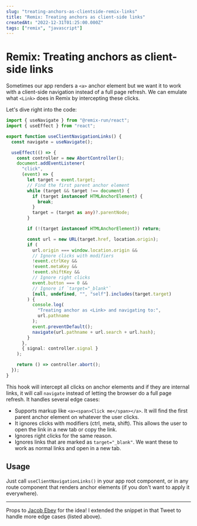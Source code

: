 ```yaml
---
slug: "treating-anchors-as-clientside-remix-links"
title: "Remix: Treating anchors as client-side links"
createdAt: "2022-12-31T01:25:00.000Z"
tags: ["remix", "javascript"]
---
```


# Remix: Treating anchors as client-side links

Sometimes our app renders a `<a>` anchor element but we want it to work with a client-side navigation instead of a full page refresh. We can emulate what `<Link>` does in Remix by intercepting these clicks.

Let's dive right into the code:

```ts
import { useNavigate } from "@remix-run/react";
import { useEffect } from "react";

export function useClientNavigationLinks() {
  const navigate = useNavigate();

  useEffect(() => {
    const controller = new AbortController();
    document.addEventListener(
      "click",
      (event) => {
        let target = event.target;
        // Find the first parent anchor element
        while (target && target !== document) {
          if (target instanceof HTMLAnchorElement) {
            break;
          }
          target = (target as any)?.parentNode;
        }

        if (!(target instanceof HTMLAnchorElement)) return;

        const url = new URL(target.href, location.origin);
        if (
          url.origin === window.location.origin &&
          // Ignore clicks with modifiers
          !event.ctrlKey &&
          !event.metaKey &&
          !event.shiftKey &&
          // Ignore right clicks
          event.button === 0 &&
          // Ignore if `target="_blank"`
          [null, undefined, "", "self"].includes(target.target)
        ) {
          console.log(
            "Treating anchor as <Link> and navigating to:",
            url.pathname
          );
          event.preventDefault();
          navigate(url.pathname + url.search + url.hash);
        }
      },
      { signal: controller.signal }
    );

    return () => controller.abort();
  });
}
```

This hook will intercept all clicks on anchor elements and if they are internal links, it will call `navigate` instead of letting the browser do a full page refresh. It handles several edge cases:

- Supports markup like `<a><span>Click me</span></a>`. It will find the first parent anchor element on whatever the user clicks.
- It ignores clicks with modifiers (ctrl, meta, shift). This allows the user to open the link in a new tab or copy the link.
- Ignores right clicks for the same reason.
- Ignores links that are marked as `target="_blank"`. We want these to work as normal links and open in a new tab.

## Usage

Just call `useClientNavigationLinks()` in your app root component, or in any route component that renders anchor elements (if you don't want to apply it everywhere).

---

Props to [Jacob Ebey](https://twitter.com/ebey_jacob/status/1606831880208551936) for the idea! I extended the snippet in that Tweet to handle more edge cases (listed above).
